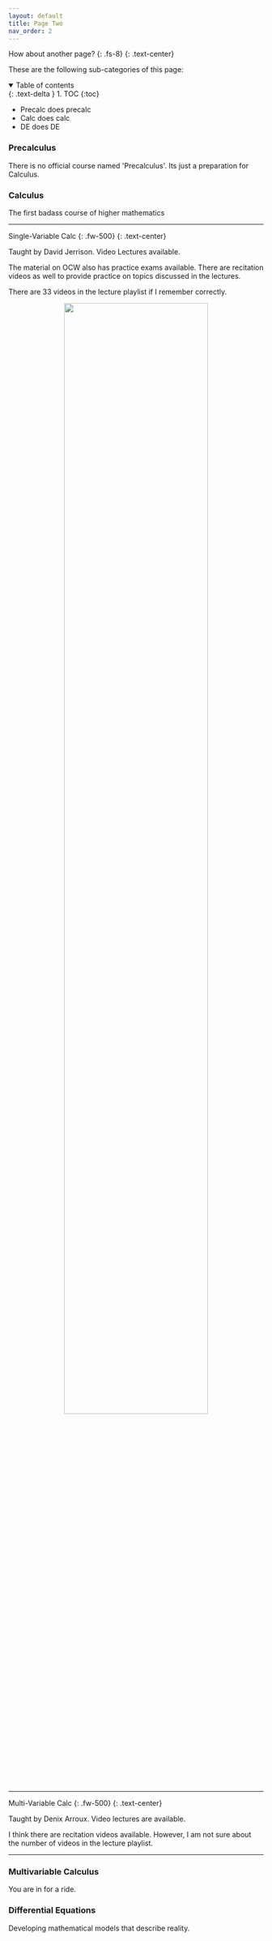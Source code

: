 ```yaml
---
layout: default
title: Page Two
nav_order: 2
---
```


How about another page?
{: .fs-8}
{: .text-center}

These are the following sub-categories of this page:

<details open markdown="block">
  <summary>
    Table of contents
  </summary>
  {: .text-delta }
1. TOC
{:toc}
</details>

* Precalc does precalc
* Calc does calc
* DE does DE

### Precalculus

There is no official course named 'Precalculus'. Its just a preparation for Calculus.

### Calculus

The first badass course of higher mathematics


---


Single-Variable Calc
{: .fw-500}
{: .text-center}

Taught by David Jerrison. Video Lectures available. 

The material on OCW also has practice exams available. There are recitation videos as well to provide practice on topics discussed in the lectures.

There are 33 videos in the lecture playlist if I remember correctly.

<p align="center" width="100%">
  <img width="75%" src="https://i.imgur.com/kYYCXtC.png">
</p>  


---


Multi-Variable Calc
{: .fw-500}
{: .text-center}

Taught by Denix Arroux. Video lectures are available.

I think there are recitation videos available. However, I am not sure about the number of videos in the lecture playlist.


---


### Multivariable Calculus

You are in for a ride.

### Differential Equations

Developing mathematical models that describe reality.
